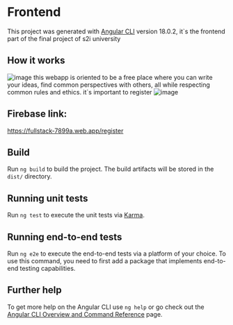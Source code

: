 # Frontend
This project was generated with [Angular CLI](https://github.com/angular/angular-cli) version 18.0.2, it`s the frontend part of the final project of s2i university

## How it works
![image](https://github.com/DavideSiracusano/fullstackwebapp_frontend/assets/152174921/d298fb63-fd2f-4c17-aaa5-1e7685c7f57d)
this webapp is oriented to be a free place where you can write your ideas, find common perspectives with others, all while respecting common rules and ethics. 
it`s important to register 
![image](https://github.com/DavideSiracusano/fullstackwebapp_frontend/assets/152174921/bbe99997-87c9-48cc-b16c-e3c499228a40)

## Firebase link:
https://fullstack-7899a.web.app/register

## Build

Run `ng build` to build the project. The build artifacts will be stored in the `dist/` directory.

## Running unit tests

Run `ng test` to execute the unit tests via [Karma](https://karma-runner.github.io).

## Running end-to-end tests

Run `ng e2e` to execute the end-to-end tests via a platform of your choice. To use this command, you need to first add a package that implements end-to-end testing capabilities.

## Further help

To get more help on the Angular CLI use `ng help` or go check out the [Angular CLI Overview and Command Reference](https://angular.dev/tools/cli) page.
